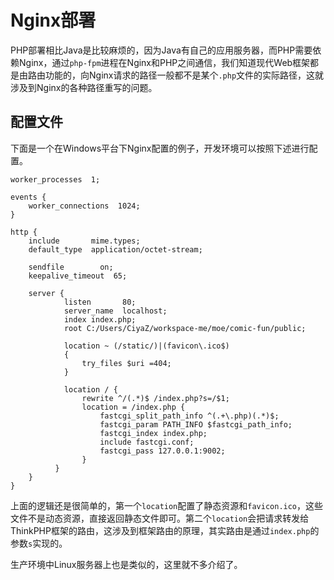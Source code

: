 # Nginx部署

PHP部署相比Java是比较麻烦的，因为Java有自己的应用服务器，而PHP需要依赖Nginx，通过`php-fpm`进程在Nginx和PHP之间通信，我们知道现代Web框架都是由路由功能的，向Nginx请求的路径一般都不是某个`.php`文件的实际路径，这就涉及到Nginx的各种路径重写的问题。

## 配置文件

下面是一个在Windows平台下Nginx配置的例子，开发环境可以按照下述进行配置。

```
worker_processes  1;

events {
    worker_connections  1024;
}

http {
    include       mime.types;
    default_type  application/octet-stream;

    sendfile        on;
    keepalive_timeout  65;

    server {
			listen       80;
			server_name  localhost;
			index index.php;
			root C:/Users/CiyaZ/workspace-me/moe/comic-fun/public;

			location ~ (/static/)|(favicon\.ico$)
			{
				try_files $uri =404;
			}

			location / {
				rewrite ^/(.*)$ /index.php?s=/$1;
				location = /index.php {
					fastcgi_split_path_info ^(.+\.php)(.*)$;
					fastcgi_param PATH_INFO $fastcgi_path_info;
					fastcgi_index index.php;
					include fastcgi.conf;
					fastcgi_pass 127.0.0.1:9002;
				}
		  }
    }
}
```

上面的逻辑还是很简单的，第一个`location`配置了静态资源和`favicon.ico`，这些文件不是动态资源，直接返回静态文件即可。第二个`location`会把请求转发给ThinkPHP框架的路由，这涉及到框架路由的原理，其实路由是通过`index.php`的参数`s`实现的。

生产环境中Linux服务器上也是类似的，这里就不多介绍了。
